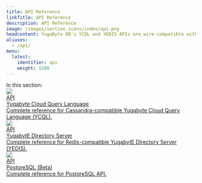 ```yaml
---
title: API Reference
linkTitle: API Reference
description: API Reference
image: /images/section_icons/index/api.png
headcontent: YugaByte DB's YCQL and YEDIS APIs are wire-compatible with Apache Cassandra and Redis respectively. PostgreSQL API is in Beta.
aliases:
  - /api/
menu:
  latest:
    identifier: api
    weight: 1200
---
```


<div class="contents-title">In this section:</div>

<div class="row">
  <div class="col-12 col-md-6 col-lg-12 col-xl-6">
    <a class="section-link icon-offset" href="cassandra/">
      <div class="head">
        <img class="icon" src="/images/section_icons/api/cql.png" aria-hidden="true" />
        <div class="articles">API</div>
        <div class="title">Yugabyte Cloud Query Language</div>
      </div>
      <div class="body">
        Complete reference for Cassandra-compatible Yugabyte Cloud Query Language (YCQL).
      </div>
    </a>
  </div>

  <div class="col-12 col-md-6 col-lg-12 col-xl-6">
    <a class="section-link icon-offset" href="redis/">
      <div class="head">
        <img class="icon" src="/images/section_icons/api/redis.png" aria-hidden="true" />
        <div class="articles">API</div>
        <div class="title">YugabytE DIrectory Server</div>
      </div>
      <div class="body">
        Complete reference for Redis-compatible YugabytE DIrectory Server (YEDIS).
      </div>
    </a>
  </div>

  <div class="col-12 col-md-6 col-lg-12 col-xl-6">
    <a class="section-link icon-offset" href="postgresql/">
      <div class="head">
        <img class="icon" src="/images/section_icons/api/pgsql.png" aria-hidden="true" />
        <div class="articles">API</div>
        <div class="title">PostgreSQL (Beta)</div>
      </div>
      <div class="body">
        Complete reference for PostgreSQL API.
      </div>
    </a>
  </div>
</div>
